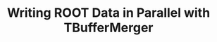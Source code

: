 ---
layout: default
title: Writing ROOT Data in Parallel with TBufferMerger
authors: Guilherme Amadio, Philippe Canal, Enrico Guiraud and Danilo Piparo 
conference: 23rd International Conference on Computing in High Energy and Nuclear Physics (CHEP 2018) Sofia, Bulgaria, July 9-13, 2018
type: IO
doi: 10.1051/epjconf/201921405037
---